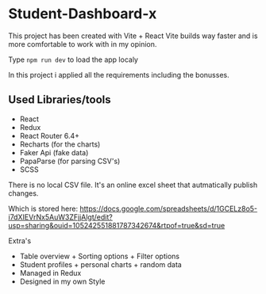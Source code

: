 # Student-Dashboard-x

This project has been created with Vite + React
Vite builds way faster and is more comfortable to work with in my opinion.

Type `npm run dev` to load the app localy

In this project i applied all the requirements including the bonusses.

## Used Libraries/tools

- React
- Redux
- React Router 6.4+
- Recharts (for the charts)
- Faker Api (fake data)
- PapaParse (for parsing CSV's)
- SCSS

There is no local CSV file. It's an online excel sheet that autmatically publish changes.

Which is stored here:
https://docs.google.com/spreadsheets/d/1GCELz8o5-i7dXIEVrNx5AuW3ZFjjAlgt/edit?usp=sharing&ouid=105242551881787342674&rtpof=true&sd=true

Extra's
- Table overview + Sorting options + Filter options
- Student profiles + personal charts + random data
- Managed in Redux
- Designed in my own Style
